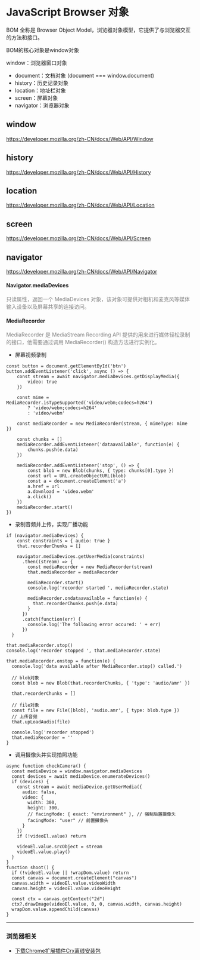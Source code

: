 # JavaScript Browser 对象

BOM 全称是 Browser Object Model，浏览器对象模型，它提供了与浏览器交互的方法和接口。

BOM的核心对象是window对象

window：浏览器窗口对象
  - document：文档对象 (document === window.document)
  - history：历史记录对象
  - location：地址栏对象
  - screen：屏幕对象
  - navigator：浏览器对象

## window

https://developer.mozilla.org/zh-CN/docs/Web/API/Window


## history

https://developer.mozilla.org/zh-CN/docs/Web/API/History

## location

https://developer.mozilla.org/zh-CN/docs/Web/API/Location

## screen

https://developer.mozilla.org/zh-CN/docs/Web/API/Screen

## navigator

https://developer.mozilla.org/zh-CN/docs/Web/API/Navigator

#### Navigator.mediaDevices 

<font color=gray>

只读属性，返回一个 MediaDevices 对象，该对象可提供对相机和麦克风等媒体输入设备以及屏幕共享的连接访问。

</font>

#### MediaRecorder

<font color=gray>

MediaRecorder 是 MediaStream Recording API 提供的用来进行媒体轻松录制的接口，他需要通过调用 MediaRecorder() 构造方法进行实例化。

</font>

- 屏幕视频录制
```
const button = document.getElementById('btn')
button.addEventListener('click', async () => {
    const stream = await navigator.mediaDevices.getDisplayMedia({
        video: true
    })

    const mime = MediaRecorder.isTypeSupported('video/webm;codecs=h264')
        ? 'video/webm;codecs=h264'
        : 'video/webm'

    const mediaRecorder = new MediaRecorder(stream, { mimeType: mime })

    const chunks = []
    mediaRecorder.addEventListener('dataavailable', function(e) {
        chunks.push(e.data)
    })

    mediaRecorder.addEventListener('stop', () => {
        const blob = new Blob(chunks, { type: chunks[0].type })
        const url = URL.createObjectURL(blob)
        const a = document.createElement('a')
        a.href = url
        a.download = 'video.webm'
        a.click()
    })
    mediaRecorder.start()
})
```
- 录制音频并上传，实现广播功能
```
if (navigator.mediaDevices) {
    const constraints = { audio: true }
    that.recorderChunks = []

    navigator.mediaDevices.getUserMedia(constraints)
      .then((stream) => {
        const mediaRecorder = new MediaRecorder(stream)
        that.mediaRecorder = mediaRecorder

        mediaRecorder.start()
        console.log('recorder started ', mediaRecorder.state)

        mediaRecorder.ondataavailable = function(e) {
          that.recorderChunks.push(e.data)
        }
      })
      .catch(function(err) {
        console.log('The following error occured: ' + err)
      })
  }

that.mediaRecorder.stop()
console.log('recorder stopped ', that.mediaRecorder.state)

that.mediaRecorder.onstop = function(e) {
  console.log('data available after MediaRecorder.stop() called.')

  // blob对象
  const blob = new Blob(that.recorderChunks, { 'type': 'audio/amr' })

  that.recorderChunks = []

  // file对象
  const file = new File([blob], 'audio.amr', { type: blob.type })
  // 上传音频
  that.upLoadAudio(file)

  console.log('recorder stopped')
  that.mediaRecorder = ''
}
```
- 调用摄像头并实现拍照功能
```
async function checkCamera() {
  const mediaDevice = window.navigator.mediaDevices
  const devices = await mediaDevice.enumerateDevices()
  if (devices) {
    const stream = await mediaDevice.getUserMedia({
      audio: false,
      video: {
        width: 300,
        height: 300,
        // facingMode: { exact: "environment" }, // 强制后置摄像头
        facingMode: "user" // 前置摄像头
      }
    })
    if (!videoEl.value) return

    videoEl.value.srcObject = stream
    videoEl.value.play()
  }
}
function shoot() {
  if (!videoEl.value || !wrapDom.value) return
  const canvas = document.createElement("canvas")
  canvas.width = videoEl.value.videoWidth
  canvas.height = videoEl.value.videoHeight

  const ctx = canvas.getContext("2d")
  ctx?.drawImage(videoEl.value, 0, 0, canvas.width, canvas.height)
  wrapDom.value.appendChild(canvas)
}
```

---
### 浏览器相关

- [下载Chrome扩展插件Crx离线安装包](https://crxdl.com/)






